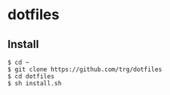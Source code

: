 # dotfiles

## Install

    $ cd ~
    $ git clone https://github.com/trg/dotfiles
    $ cd dotfiles
    $ sh install.sh
